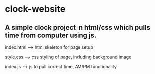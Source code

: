 # clock-website
A simple clock project in html/css which pulls time from computer using js.
---------------------------------------------------------------------------------
index.html --> html skeleton for page setup

style.css  --> css styling of page, including background image

index.js   --> js to pull correct time, AM/PM functionality

